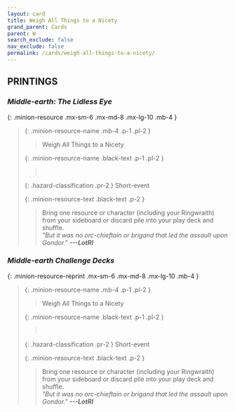 ```yaml
---
layout: card
title: Weigh All Things to a Nicety
grand_parent: Cards
parent: W
search_exclude: false
nav_exclude: false
permalink: /cards/weigh-all-things-to-a-nicety/
---
```


## PRINTINGS


### _Middle-earth: The Lidless Eye_

{: .minion-resource .mx-sm-6 .mx-md-8 .mx-lg-10 .mb-4 }
> {: .minion-resource-name .mb-4 .p-1 .pl-2 }
> > <div class="hazard-mp"></div>
> > <div class="card-name">Weigh All Things to a Nicety</div>
>
> {: .minion-resource-name .black-text .p-1 .pl-2 }
> > &nbsp;
>
> {: .hazard-classification .pr-2 }
> Short-event
>
> {: .minion-resource-text .black-text .p-2 }
> > Bring one resource or character (including your Ringwraith) from your sideboard or discard pile into your play deck and shuffle. <br>_"But it was no orc-chieftain or brigand that led the assault upon Gondor."_ ***---&#65279;LotRI*** 
> 

### _Middle-earth Challenge Decks_

{: .minion-resource-reprint .mx-sm-6 .mx-md-8 .mx-lg-10 .mb-4 }
> {: .minion-resource-name .mb-4 .p-1 .pl-2 }
> > <div class="hazard-mp"></div>
> > <div class="card-name">Weigh All Things to a Nicety</div>
>
> {: .minion-resource-name .black-text .p-1 .pl-2 }
> > &nbsp;
>
> {: .hazard-classification .pr-2 }
> Short-event
>
> {: .minion-resource-text .black-text .p-2 }
> > Bring one resource or character (including your Ringwraith) from your sideboard or discard pile into your play deck and shuffle. <br>_"But it was no orc-chieftain or brigand that led the assault upon Gondor."_ ***---&#65279;LotRI*** 
> 
